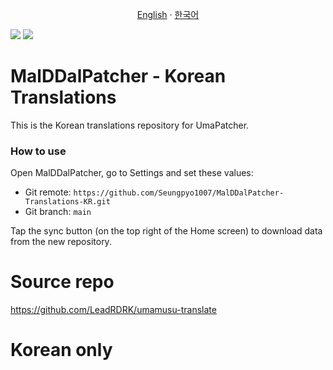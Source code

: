<p align="center"> 
  <a href="README.md">English</a> 
  ·
  <a href="README-KR.md">한국어</a> 
</p>

[![](https://dcbadge.vercel.app/api/server/bGyA4Zsh4u)](https://discord.gg/bGyA4Zsh4u) ![](https://dcbadge.vercel.app/api/shield/731662377799647384)

# MalDDalPatcher - Korean Translations
This is the Korean translations repository for UmaPatcher.

### How to use
Open MalDDalPatcher, go to Settings and set these values:

- Git remote: `https://github.com/Seungpyo1007/MalDDalPatcher-Translations-KR.git`
- Git branch: `main`

Tap the sync button (on the top right of the Home screen) to download data from the new repository.

# Source repo
https://github.com/LeadRDRK/umamusu-translate

# Korean only


